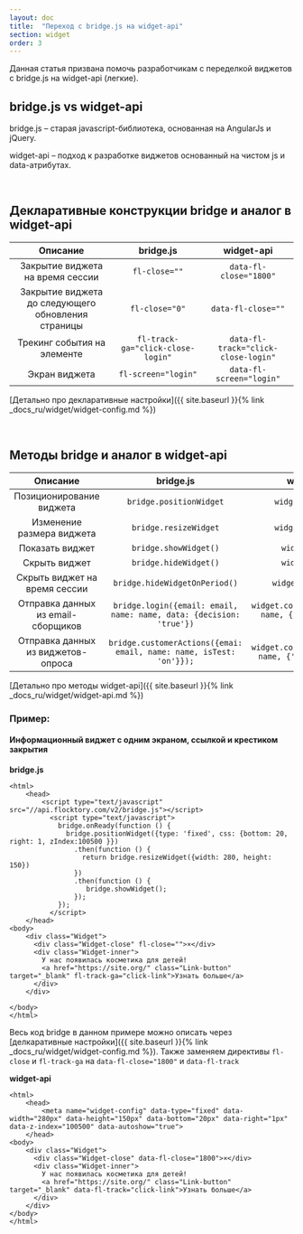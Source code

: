 ```yaml
---
layout: doc
title:  "Переход с bridge.js на widget-api"
section: widget
order: 3
---
```


Данная статья призвана помочь разработчикам с переделкой виджетов c bridge.js на widget-api (легкие).


## bridge.js vs widget-api

bridge.js – старая javascript-библиотека, основанная на AngularJs и jQuery.

widget-api – подход к разработке виджетов основанный на чистом js и data-атрибутах.

<br>

## Декларативные конструкции bridge и аналог в widget-api

Описание | bridge.js | widget-api |
|:------:|:------------:|:------------------:|
Закрытие виджета на время сессии | ``` fl-close="" ``` | ``` data-fl-close="1800" ```
Закрытие виджета до следующего обновления страницы | ``` fl-close="0" ``` | ``` data-fl-close="" ```
Трекинг события на элементе | ``` fl-track-ga="click-close-login" ``` | ``` data-fl-track="click-close-login" ```
Экран виджета | ``` fl-screen="login" ``` | ``` data-fl-screen="login" ```


[Детально про декларативные настройки]({{ site.baseurl }}{% link _docs_ru/widget/widget-config.md %})

<br>

## Методы bridge и аналог в widget-api

Описание | bridge.js | widget-api |
|:------:|:------------:|:------------------:|
Позиционирование виджета | ``` bridge.positionWidget ``` | ``` widget.configure ```
Изменение размера виджета | ``` bridge.resizeWidget ``` | ```widget.configure```
Показать виджет | ```bridge.showWidget()``` |```widget.show()```
Скрыть виджет | ```bridge.hideWidget()``` | ```widget.hide()```
Скрыть виджет на время сессии | ```bridge.hideWidgetOnPeriod()``` | ``` widget.hide(1800) ```
Отправка данных из email-сборщиков | ```bridge.login({email: email, name: name, data: {decision: 'true'})``` | ```widget.collectEmail(email, name, {'subscription': 'true'})```
Отправка данных из виджетов-опроса | ```bridge.customerActions({emai: email, name: name, isTest: 'on'}});``` | ```widget.collectEmail(email, name, {'test': 'true'})```


[Детально про методы widget-api]({{ site.baseurl }}{% link _docs_ru/widget/widget-api.md %})

### Пример:

#### Информационный виджет с одним экраном, ссылкой и крестиком закрытия

**bridge.js**
```
<html>
    <head>
        <script type="text/javascript" src="//api.flocktory.com/v2/bridge.js"></script>
          <script type="text/javascript">
            bridge.onReady(function () {
              bridge.positionWidget({type: 'fixed', css: {bottom: 20, right: 1, zIndex:100500 }})
                .then(function () {
                  return bridge.resizeWidget({width: 280, height: 150})
                })
                .then(function () {
                   bridge.showWidget();
                });
            });
          </script>
    </head>
<body>
    <div class="Widget">
      <div class="Widget-close" fl-close="">×</div>
      <div class="Widget-inner">
        У нас появилась косметика для детей!
        <a href="https://site.org/" class="Link-button" target="_blank" fl-track-ga="click-link">Узнать больше</a>
      </div>
    </div>

</body>
</html>
```

Весь код bridge в данном примере можно описать через [делкаративные настройки]({{ site.baseurl }}{% link _docs_ru/widget/widget-config.md %}).
Также заменяем директивы ```fl-close``` и ```fl-track-ga``` на ```data-fl-close="1800"``` и ```data-fl-track```

**widget-api**

```
<html>
    <head>
        <meta name="widget-config" data-type="fixed" data-width="280px" data-height="150px" data-bottom="20px" data-right="1px" data-z-index="100500" data-autoshow="true">
    </head>
<body>
    <div class="Widget">
      <div class="Widget-close" data-fl-close="1800">×</div>
      <div class="Widget-inner">
        У нас появилась косметика для детей!
        <a href="https://site.org/" class="Link-button" target="_blank" data-fl-track="click-link">Узнать больше</a>
      </div>
    </div>
</body>
</html>
```
